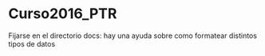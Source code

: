 # Curso2016_PTR

Fijarse en el directorio docs: hay una ayuda sobre como formatear distintos tipos de datos
